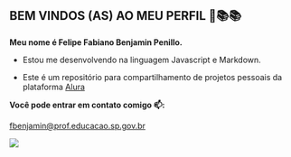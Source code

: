 ## BEM VINDOS (AS) AO MEU PERFIL 👋📚📚

**Meu nome é Felipe Fabiano Benjamin Penillo.**

- Estou me desenvolvendo na linguagem Javascript e Markdown.

- Este é um repositório para compartilhamento de projetos pessoais da plataforma [Alura](https://cursos.alura.com.br/)


**Você pode entrar em contato comigo 📫:**

fbenjamin@prof.educacao.sp.gov.br


![](https://media1.tenor.com/m/PFPHDuvMncYAAAAC/study5x.gif)
